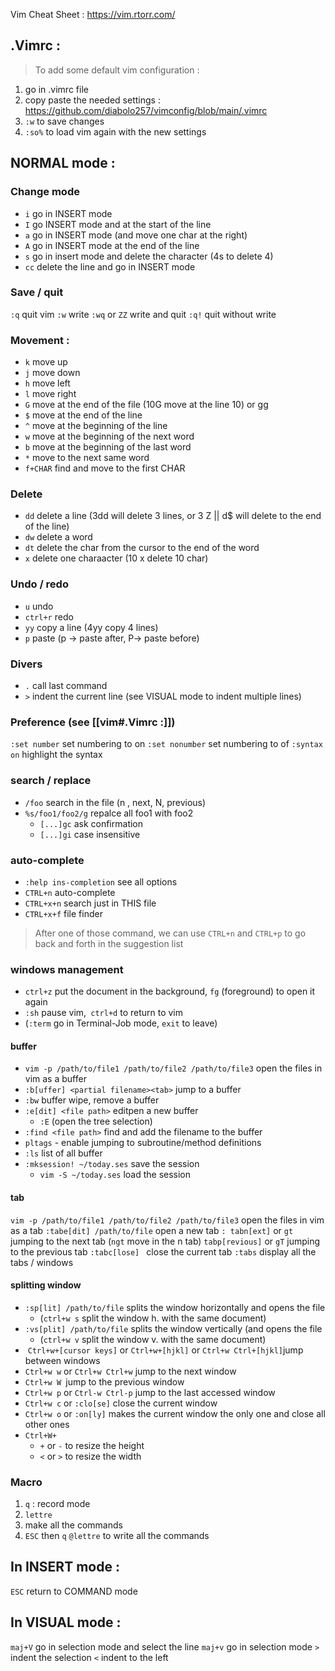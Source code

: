 Vim Cheat Sheet : https://vim.rtorr.com/
 
## .Vimrc :
>To add some default vim configuration : 
1) go in .vimrc file				
2) copy paste the needed settings : https://github.com/diabolo257/vimconfig/blob/main/.vimrc
3) `:w` to save changes
4) `:so%` to load vim again with the new settings


## NORMAL mode :
### Change mode 
- `i` go in INSERT mode
- `I` go INSERT mode and at the start of the line
- `a` go in INSERT mode (and move one char at the right)
- `A` go in INSERT mode at the end of the line
- `s` go in insert mode and delete the character (4s to delete 4)
- `cc` delete the line and go in INSERT mode

### Save / quit 
`:q` quit vim 
`:w`	 write
`:wq` or `ZZ` write and quit
`:q!` quit without write 


### Movement :
- `k` move up
- `j` move down
- `h` move left
- `l` move right 
- `G` move at the end of the file (10G move at the line 10) or gg
- `$` move at the end of the line
- `^` move at the beginning of the line
- `w` move at the beginning of the next word
- `b` move at the beginning of the last word
- `*` move to the next same word
- `f+CHAR` find and move to the first CHAR

### Delete 
- `dd` delete a line (3dd will delete 3 lines,   or 3 Z || d$ will delete to the end of the line)
- `dw` delete a word
- `dt` delete the char from the cursor to the end of the word
- `x` delete one charaacter (10 x delete 10 char)  

### Undo / redo
- `u` undo
- `ctrl+r` redo
- `yy` copy a line (4yy copy 4 lines)			
- `p` paste (p -> paste after, P-> paste before)

### Divers 
 - `.` call last command
 - `>` indent the current line (see VISUAL mode to indent multiple lines)


### Preference (see [[vim#.Vimrc :]])
`:set number` set numbering to on
`:set nonumber` set numbering to of
`:syntax on` highlight the syntax

### search / replace
- `/foo` search in the file (n ,  next, N, previous)
- `%s/foo1/foo2/g` repalce all foo1 with foo2 
	- `[...]gc` ask confirmation
	- `[...]gi` case insensitive	

### auto-complete
- `:help ins-completion` see all options
- `CTRL+n` auto-complete 
- `CTRL+x+n` search just in THIS file
- `CTRL+x+f` file finder
>After one of those command, we can use `CTRL+n` and `CTRL+p` to go back and forth in the suggestion list 

### windows management 
- `ctrl+z` put the document in the background, `fg` (foreground) to open it again 
- `:sh` pause vim,` ctrl+d` to return to vim
- (`:term` go in Terminal-Job mode, `exit` to leave)

#### buffer 
- `vim -p /path/to/file1 /path/to/file2 /path/to/file3` open the files in vim as a buffer
- `:b[uffer] <partial filename><tab>` jump to a buffer
- `:bw` buffer wipe, remove a buffer
- `:e[dit] <file path>` editpen a new buffer
	- `:E` (open the tree selection)
- `:find <file path>` find and add the filename to the buffer
- `pltags` - enable jumping to subroutine/method definitions
- `:ls` list of all buffer
- `:mksession! ~/today.ses`   save the session
	- `vim -S ~/today.ses`   load the session

#### tab
`vim -p /path/to/file1 /path/to/file2 /path/to/file3` open the files in vim as a tab
`:tabe[dit] /path/to/file` open a new tab
`: tabn[ext]` or `gt` jumping to the next tab (`ngt` move in the n tab)
`tabp[revious]` or `gT` jumping to the previous tab
`:tabc[lose] ` close the current tab
`:tabs` display all the tabs / windows

#### splitting window
- `:sp[lit] /path/to/file` splits the window horizontally and opens the file
	- (`ctrl+w s` split the window h. with the same document)
- `:vs[plit] /path/to/file` splits the window vertically (and opens the file
	- (`ctrl+w v`  split the window v. with the same document)
-  `Ctrl+w+[cursor keys]` or `Ctrl+w+[hjkl]` or `Ctrl+w Ctrl+[hjkl]`jump between windows 
- `Ctrl+w w` or `Ctrl+w Ctrl+w` jump to the next window
- `Ctrl+w W `jump to the previous window
- `Ctrl+w p` or `Ctrl-w Ctrl-p` jump to the last accessed window 
- `Ctrl+w c` or `:clo[se]` close  the current window
- `Ctrl+w o` or `:on[ly]` makes the current window the only one and close all other ones
- `Ctrl+W+`   
	- `+` or `-`  to resize the height
	-  `<` or `>` to resize the width 

### Macro
1) `q` : record mode 
2) `lettre`
3) make all the commands
4) `ESC` then `q`
`@lettre` to write all the commands

## In INSERT mode :
`ESC`  return to COMMAND mode

## In VISUAL mode :
`maj+V` go in selection mode and select the line
`maj+v` go in selection mode
`>` indent the selection
`<` indent to the left 




